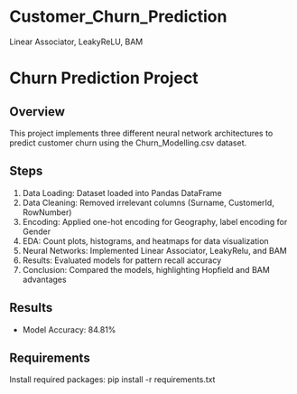 # Customer_Churn_Prediction
Linear Associator, LeakyReLU, BAM 


# Churn Prediction Project

## Overview
This project implements three different neural network architectures to predict customer churn using the Churn_Modelling.csv dataset.

## Steps
1. Data Loading: Dataset loaded into Pandas DataFrame
2. Data Cleaning: Removed irrelevant columns (Surname, CustomerId, RowNumber)
3. Encoding: Applied one-hot encoding for Geography, label encoding for Gender
4. EDA: Count plots, histograms, and heatmaps for data visualization
5. Neural Networks: Implemented Linear Associator, LeakyRelu, and BAM
6. Results: Evaluated models for pattern recall accuracy
7. Conclusion: Compared the models, highlighting Hopfield and BAM advantages

## Results
- Model Accuracy: 84.81%

## Requirements
Install required packages: pip install -r requirements.txt
